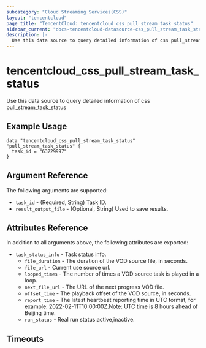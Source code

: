```yaml
---
subcategory: "Cloud Streaming Services(CSS)"
layout: "tencentcloud"
page_title: "TencentCloud: tencentcloud_css_pull_stream_task_status"
sidebar_current: "docs-tencentcloud-datasource-css_pull_stream_task_status"
description: |-
  Use this data source to query detailed information of css pull_stream_task_status
---
```


# tencentcloud_css_pull_stream_task_status

Use this data source to query detailed information of css pull_stream_task_status

## Example Usage

```hcl
data "tencentcloud_css_pull_stream_task_status" "pull_stream_task_status" {
  task_id = "63229997"
}
```

## Argument Reference

The following arguments are supported:

* `task_id` - (Required, String) Task ID.
* `result_output_file` - (Optional, String) Used to save results.

## Attributes Reference

In addition to all arguments above, the following attributes are exported:

* `task_status_info` - Task status info.
  * `file_duration` - The duration of the VOD source file, in seconds.
  * `file_url` - Current use source url.
  * `looped_times` - The number of times a VOD source task is played in a loop.
  * `next_file_url` - The URL of the next progress VOD file.
  * `offset_time` - The playback offset of the VOD source, in seconds.
  * `report_time` - The latest heartbeat reporting time in UTC format, for example: 2022-02-11T10:00:00Z.Note: UTC time is 8 hours ahead of Beijing time.
  * `run_status` - Real run status:active,inactive.


## Timeouts

<no value>


